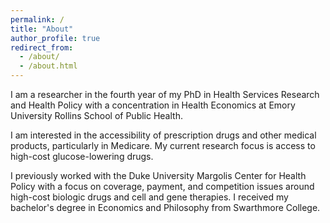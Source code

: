 ```yaml
---
permalink: /
title: "About"
author_profile: true
redirect_from: 
  - /about/
  - /about.html
---
```


I am a researcher in the fourth year of my PhD in Health Services Research and Health Policy with a concentration in Health Economics at Emory University Rollins School of Public Health.

I am interested in the accessibility of prescription drugs and other medical products, particularly in Medicare. My current research focus is access to high-cost glucose-lowering drugs. 

I previously worked with the Duke University Margolis Center for Health Policy with a focus on coverage, payment, and competition issues around high-cost biologic drugs and cell and gene therapies. I received my bachelor's degree in Economics and Philosophy from Swarthmore College.
